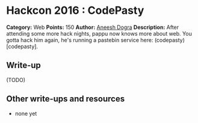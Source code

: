 # Hackcon 2016 : CodePasty

**Category:** Web
**Points:** 150
**Author:** [Aneesh Dogra](https://github.com/lionaneesh)
**Description:**
After attending some more hack nights, pappu now knows more about web. You gotta hack him again, he's running a pastebin service here: (codepasty)[codepasty].

## Write-up

(TODO)

## Other write-ups and resources

* none yet
